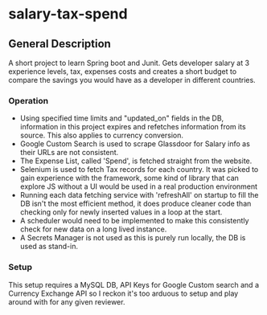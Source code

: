 # salary-tax-spend


## General Description

A short project to learn Spring boot and Junit. Gets developer salary at 3 experience levels, tax, expenses costs and creates a short budget to compare the savings you would have as a developer in different countries.



### Operation

* Using specified time limits and "updated_on" fields in the DB, information in this project expires and refetches information from its source. This also applies to currency conversion.
* Google Custom Search is used to scrape Glassdoor for Salary info as their URLs are not consistent.
* The Expense List, called 'Spend', is fetched straight from the website.
* Selenium is used to fetch Tax records for each country. It was picked to gain experience with the framework, some kind of library that can explore JS without a UI would be used in a real production environment
* Running each data fetching service with 'refreshAll' on startup to fill the DB isn't the most efficient method, it does produce cleaner code than checking only for newly inserted values in a loop at the start.
* A scheduler would need to be implemented to make this consistently check for new data on a long lived instance.
* A Secrets Manager is not used as this is purely run locally, the DB is used as stand-in.

### Setup

This setup requires a MySQL DB, API Keys for Google Custom search and a Currency Exchange API so I reckon it's too arduous to setup and play around with for any given reviewer.
